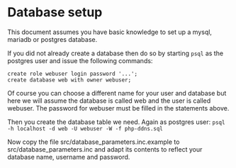 # Database setup

This document assumes you have basic knowledge to set up a mysql, mariadb or postgres database.

If you did not already create a database then do so by starting `psql` as the postgres user and issue the following commands:
```
create role webuser login password '...';
create database web with owner webuser;
```

Of course you can choose a different name for your user and database but here we will assume the database is called web and the user is called webuser. The password for webuser must be filled in the statements above.

Then you create the database table we need. Again as postgres user:
`psql -h localhost -d web -U webuser -W -f php-ddns.sql`

Now copy the file src/database_parameters.inc.example to src/database_parameters.inc and adapt its contents to reflect your database name, username and password.

